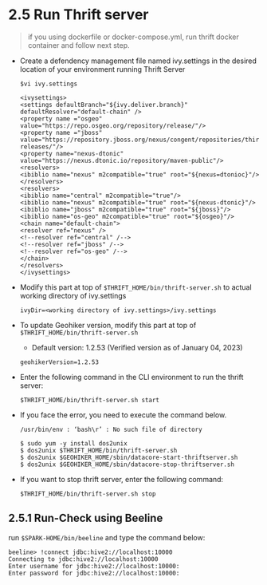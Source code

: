 # 2.5 Run Thrift server
> if you using dockerfile or docker-compose.yml, run thrift docker container and follow next step.
- Create a defendency management file named ivy.settings in the desired location of your environment running Thrift Server
  ```
  $vi ivy.settings
  ```
  ```
  <ivysettings>
  <settings defaultBranch="${ivy.deliver.branch}" defaultResolver="default-chain" />
  <property name ="osgeo"  value="https://repo.osgeo.org/repository/release/"/>
  <property name ="jboss" value="https://repository.jboss.org/nexus/congent/repositories/thirdparty-releases/"/>
  <property name="nexus-dtonic" value="https://nexus.dtonic.io/repository/maven-public"/>
  <resolvers>
  <ibiblio name="nexus" m2compatible="true" root="${nexus=dtonioc}"/>
  </resolvers>
  <resolvers>
  <ibiblio name="central" m2compatible="true"/>
  <ibiblio name="nexus" m2compatible="true" root="${nexus-dtonic}"/>
  <ibiblio name="jboss" m2compatible="true" root="${jboss}"/>
  <ibiblio name="os-geo" m2compatible="true" root="${osgeo}"/>
  <chain name="default-chain">
  <resolver ref="nexus" />
  <!--resolver ref="central" /-->
  <!--resolver ref="jboss" /-->
  <!--resolver ref="os-geo" /-->
  </chain>
  </resolvers>
  </ivysettings>
  ```

- Modify this part at top of `$THRIFT_HOME/bin/thrift-server.sh` to actual working directory of ivy.settings
   ```aidl
   ivyDir=<working directory of ivy.settings>/ivy.settings
   ```

- To update Geohiker version, modify this part at top of `$THRIFT_HOME/bin/thrift-server.sh`
  - Default version: 1.2.53 (Verified version as of January 04, 2023)
  ```aidl
  geohikerVersion=1.2.53
  ```


- Enter the following command in the CLI environment to run the thrift server:
  ```
  $THRIFT_HOME/bin/thrift-server.sh start
  ```

- If you face the error, you need to execute the command below.

  `/usr/bin/env : ‘bash\r’ : No such file of directory`  

  ```
  $ sudo yum -y install dos2unix 
  $ dos2unix $THRIFT_HOME/bin/thrift-server.sh
  $ dos2unix $GEOHIKER_HOME/sbin/datacore-start-thriftserver.sh
  $ dos2unix $GEOHIKER_HOME/sbin/datacore-stop-thriftserver.sh
  ```
  
- If you want to stop thrift server, enter the following command:
   ```
   $THRIFT_HOME/bin/thrift-server.sh stop
   ```

## 2.5.1 Run-Check using Beeline

run `$SPARK-HOME/bin/beeline` and type the command below:

```beeline
beeline> !connect jdbc:hive2://localhost:10000
Connecting to jdbc:hive2://localhost:10000
Enter username for jdbc:hive2://localhost:10000:
Enter password for jdbc:hive2://localhost:10000:
```
